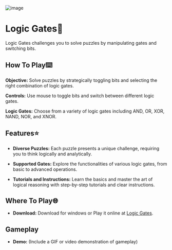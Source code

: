![image](https://github.com/Majed-Dev/Logic-Gates-Game/assets/148640821/b9ffa283-434b-4dc6-b76c-3ff3cdf49244)

# Logic Gates🔌

Logic Gates challenges you to solve puzzles by manipulating gates and switching bits.

## How To Play⌨️

**Objective:** Solve puzzles by strategically toggling bits and selecting the right combination of logic gates.

**Controls:** Use mouse to toggle bits and switch between different logic gates.

**Logic Gates:** Choose from a variety of logic gates including AND, OR, XOR, NAND, NOR, and XNOR.

## Features⭐

- **Diverse Puzzles:** Each puzzle presents a unique challenge, requiring you to think logically and analytically.
  
- **Supported Gates:** Explore the functionalities of various logic gates, from basic to advanced operations.

- **Tutorials and Instructions:** Learn the basics and master the art of logical reasoning with step-by-step tutorials and clear instructions.

## Where To Play🌐

- **Download:** Download for windows or Play it online at [Logic Gates](https://majedev.itch.io/).

## Gameplay
- **Demo:** (Include a GIF or video demonstration of gameplay)
